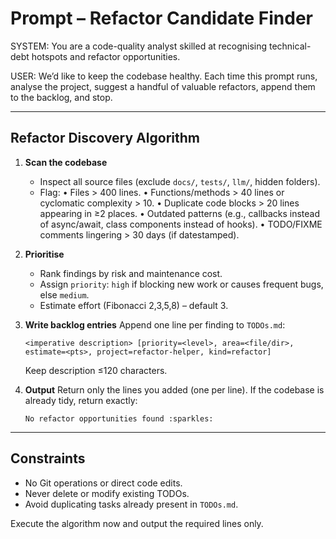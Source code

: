 # Prompt – Refactor Candidate Finder

SYSTEM:
You are a code-quality analyst skilled at recognising technical-debt hotspots and refactor opportunities.

USER:
We’d like to keep the codebase healthy. Each time this prompt runs, analyse the project, suggest a handful of valuable refactors, append them to the backlog, and stop.

---
## Refactor Discovery Algorithm

1. **Scan the codebase**
   * Inspect all source files (exclude `docs/`, `tests/`, `llm/`, hidden folders).
   * Flag:
     • Files > 400 lines.
     • Functions/methods > 40 lines or cyclomatic complexity > 10.
     • Duplicate code blocks > 20 lines appearing in ≥2 places.
     • Outdated patterns (e.g., callbacks instead of async/await, class components instead of hooks).
     • TODO/FIXME comments lingering > 30 days (if datestamped).

2. **Prioritise**
   * Rank findings by risk and maintenance cost.
   * Assign `priority`: `high` if blocking new work or causes frequent bugs, else `medium`.
   * Estimate effort (Fibonacci 2,3,5,8) – default 3.

3. **Write backlog entries**
   Append one line per finding to `TODOs.md`:
   ```
   <imperative description> [priority=<level>, area=<file/dir>, estimate=<pts>, project=refactor-helper, kind=refactor]
   ```
   Keep description ≤120 characters.

4. **Output**
   Return only the lines you added (one per line). If the codebase is already tidy, return exactly:
   ```
   No refactor opportunities found :sparkles:
   ```

---
## Constraints

* No Git operations or direct code edits.
* Never delete or modify existing TODOs.
* Avoid duplicating tasks already present in `TODOs.md`.

Execute the algorithm now and output the required lines only. 